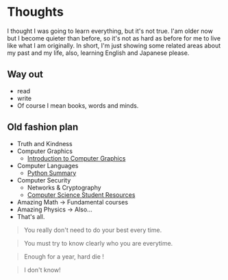 # Thoughts
I thought I was going to learn everything, but it's not true. I'am older now but I become quieter than before, so it's not as hard as before for me to live like what I am originally. In short, I'm just showing some related areas about my past and my life, also, learning English and Japanese please. 

## Way out
- read
- write
- Of course I mean books, words and minds.

## Old fashion plan
- Truth and Kindness
- Computer Graphics
  + [Introduction to Computer Graphics](https://cs.brown.edu/courses/cs123/)
- Computer Languages
  - [Python Summary](http://www.cs.ucc.ie/~hoare/python_summary.pdf)
- Computer Security
  - Networks & Cryptography
  - [Computer Science Student Resources](http://www.computersciencestudent.com/)
- Amazing Math        -> Fundamental courses
- Amazing Physics     -> Also...
- That's all.

> You really don't need to do your best every time.

> You must try to know clearly who you are everytime. 

> Enough for a year, hard die !

> I don't know!
